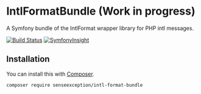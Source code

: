 # IntlFormatBundle (Work in progress)

A Symfony bundle of the IntlFormat wrapper library for PHP intl messages.

[![Build Status](https://travis-ci.org/SenseException/IntlFormatBundle.svg?branch=master)](https://travis-ci.org/SenseException/IntlFormatBundle)
[![SymfonyInsight](https://insight.symfony.com/projects/8e8f83a8-2bb1-47ce-93a1-7f2914f196b3/mini.svg)](https://insight.symfony.com/projects/8e8f83a8-2bb1-47ce-93a1-7f2914f196b3)

## Installation

You can install this with [Composer](https://getcomposer.org/).

```
composer require senseexception/intl-format-bundle
```
